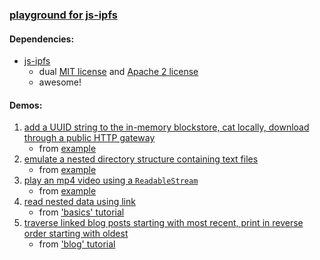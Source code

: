 ### [playground for js-ipfs](https://github.com/warren-bank/playground-js-ipfs)

#### Dependencies:

* [js-ipfs](https://github.com/ipfs/js-ipfs)
  - dual [MIT license](https://github.com/ipfs/js-ipfs/blob/master/LICENSE-MIT) and [Apache 2 license](https://github.com/ipfs/js-ipfs/blob/master/LICENSE-APACHE)
  - awesome!

#### Demos:

1. [add a UUID string to the in-memory blockstore, cat locally, download through a public HTTP gateway](https://warren-bank.github.io/playground-js-ipfs/demos/01-add-cat/1.%20uuid.html)
   - from [example](https://github.com/ipfs/js-ipfs/tree/master/examples/browser-script-tag)
2. [emulate a nested directory structure containing text files](https://warren-bank.github.io/playground-js-ipfs/demos/01-add-cat/2.%20wrap-with-directory.html)
   - from [example](https://github.com/ipfs/js-ipfs/tree/master/examples/browser-script-tag)
3. [play an mp4 video using a `ReadableStream`](https://warren-bank.github.io/playground-js-ipfs/demos/02-videostream/1.%20mp4.html)
   - from [example](https://github.com/ipfs/js-ipfs/tree/master/examples/browser-readablestream)
4. [read nested data using link](https://warren-bank.github.io/playground-js-ipfs/demos/03-dag/1.%20basics.html)
   - from ['basics' tutorial](https://proto.school/#/basics/03)
5. [traverse linked blog posts starting with most recent, print in reverse order starting with oldest](https://warren-bank.github.io/playground-js-ipfs/demos/03-dag/2.%20blog.html)
   - from ['blog' tutorial](https://proto.school/#/blog/07)
